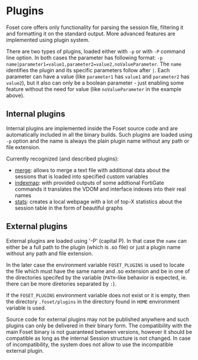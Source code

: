 # Plugins

Foset core offers only functionality for parsing the session file, filtering it and formatting it on the standard output.
More advanced features are implemented using plugin system. 

There are two types of plugins, loaded either with `-p` or with `-P` command line option. In both cases the parameter
has following format: `-p name|parameter1=value1,parameter2=value2,noValueParameter`. The `name` identifies the plugin
and its specific parameters follow after `|`. Each parameter can have a value (like `parameter1` has `value1` and `parameter2`
has `value2`), but it also can only be a boolean parameter - just enabling some feature without the need for value
(like `noValueParameter` in the example above).

## Internal plugins 

Internal plugins are implemented inside the Foset source code and are automatically included in all the binary builds. 
Such plugins are loaded using `-p` option and the name is always the plain plugin name without any path or file
extension.

Currently recognized (and described plugins):
- [merge](/plugins/merge/): allows to merge a text file with additional data about the sessions that is loaded
into specified custom variables
- [indexmap](/plugins/indexmap/): with provided outputs of some addtional FortiGate commands it translates
the VDOM and interface indexes into their real names
- [stats](/plugins/stats/): creates a local webpage with a lot of top-X statistics about the session table in
the form of beautiful graphs

## External plugins

External plugins are loaded using '-P' (capital P). In that case the `name` can either be a full path to the plugin
(which is .so file) or just a plugin name without any path and file extension. 

In the later case the environment variable `FOSET_PLUGINS` is used to locate the file which must have the same name
and .so extension and be in one of the directories specifed by the variable (`PATH`-like behavior is expected, ie. 
there can be more diretories separated by `:`).

If the `FOSET_PLUGINS` environment variable does not exist or it is empty, then the directory `.foset/plugins` in the
directory found in `HOME` environment variable is used.

Source code for external plugins may not be published anywhere and such plugins can only be delivered in their
binary form. The compatibility with the main Foset binary is not guaranteed between versions, however it should
be compatible as long as the internal Session structure is not changed. In case of incompatibility, the system
does not allow to use the incompatible external plugin.
